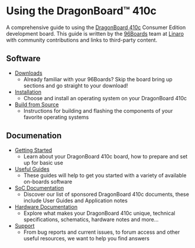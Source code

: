 # Using the DragonBoard™ 410c

A comprehensive guide to using the [DragonBoard 410c](https://www.96boards.org/products/ce/dragonboard410c/) Consumer Edition development board. This guide is written by the [96Boards](https://www.96boards.org) team at [Linaro](http://www.linaro.org) with community contributions and links to third-party content.

## Software

- [Downloads](Downloads/README.md)
   - Already familiar with your 96Boards? Skip the board bring up sections and go straight to your download!
- [Installation](Installation/README.md)
   - Choose and install an operating system on your DragonBoard 410c
- [Build from Source](BuildSource/README.md)
   - Instructions for building and flashing the components of your favorite operating systems

## Documenation

- [Getting Started](GettingStarted/README.md)
   - Learn about your DragonBoard 410c board, how to prepare and set up for basic use
- [Useful Guides](Guides/README.md)
   - These guides will help to get you started with a variety of available on-boards software
- [SoC Documentation](AdditionalDocs/README.md)
   - Discover our list of sponsored DragonBoard 410c documents, these include User Guides and Application notes
- [Hardware Documentation](HardwareDocs/README.md)
   - Explore what makes your DragonBoard 410c unique, technical specifications, schematics, hardware notes and more...
- [Support](Troubleshooting/README.md)
   - From bug reports and current issues, to forum access and other useful resources, we want to help you find answers

